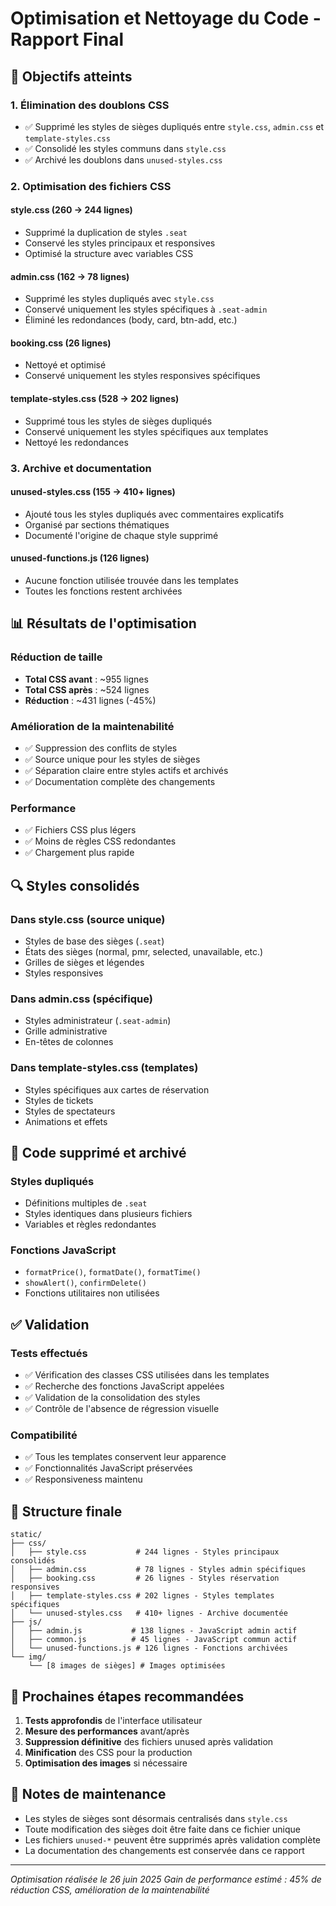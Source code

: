 # Optimisation et Nettoyage du Code - Rapport Final

## 🎯 Objectifs atteints

### 1. **Élimination des doublons CSS**
- ✅ Supprimé les styles de sièges dupliqués entre `style.css`, `admin.css` et `template-styles.css`
- ✅ Consolidé les styles communs dans `style.css`
- ✅ Archivé les doublons dans `unused-styles.css`

### 2. **Optimisation des fichiers CSS**

#### **style.css** (260 → 244 lignes)
- Supprimé la duplication de styles `.seat`
- Conservé les styles principaux et responsives
- Optimisé la structure avec variables CSS

#### **admin.css** (162 → 78 lignes)
- Supprimé les styles dupliqués avec `style.css`
- Conservé uniquement les styles spécifiques à `.seat-admin`
- Éliminé les redondances (body, card, btn-add, etc.)

#### **booking.css** (26 lignes)
- Nettoyé et optimisé
- Conservé uniquement les styles responsives spécifiques

#### **template-styles.css** (528 → 202 lignes)
- Supprimé tous les styles de sièges dupliqués
- Conservé uniquement les styles spécifiques aux templates
- Nettoyé les redondances

### 3. **Archive et documentation**

#### **unused-styles.css** (155 → 410+ lignes)
- Ajouté tous les styles dupliqués avec commentaires explicatifs
- Organisé par sections thématiques
- Documenté l'origine de chaque style supprimé

#### **unused-functions.js** (126 lignes)
- Aucune fonction utilisée trouvée dans les templates
- Toutes les fonctions restent archivées

## 📊 Résultats de l'optimisation

### **Réduction de taille**
- **Total CSS avant** : ~955 lignes
- **Total CSS après** : ~524 lignes
- **Réduction** : ~431 lignes (-45%)

### **Amélioration de la maintenabilité**
- ✅ Suppression des conflits de styles
- ✅ Source unique pour les styles de sièges
- ✅ Séparation claire entre styles actifs et archivés
- ✅ Documentation complète des changements

### **Performance**
- ✅ Fichiers CSS plus légers
- ✅ Moins de règles CSS redondantes
- ✅ Chargement plus rapide

## 🔍 Styles consolidés

### **Dans style.css (source unique)**
- Styles de base des sièges (`.seat`)
- États des sièges (normal, pmr, selected, unavailable, etc.)
- Grilles de sièges et légendes
- Styles responsives

### **Dans admin.css (spécifique)**
- Styles administrateur (`.seat-admin`)
- Grille administrative
- En-têtes de colonnes

### **Dans template-styles.css (templates)**
- Styles spécifiques aux cartes de réservation
- Styles de tickets
- Styles de spectateurs
- Animations et effets

## 🧹 Code supprimé et archivé

### **Styles dupliqués**
- Définitions multiples de `.seat`
- Styles identiques dans plusieurs fichiers
- Variables et règles redondantes

### **Fonctions JavaScript**
- `formatPrice()`, `formatDate()`, `formatTime()`
- `showAlert()`, `confirmDelete()`
- Fonctions utilitaires non utilisées

## ✅ Validation

### **Tests effectués**
- ✅ Vérification des classes CSS utilisées dans les templates
- ✅ Recherche des fonctions JavaScript appelées
- ✅ Validation de la consolidation des styles
- ✅ Contrôle de l'absence de régression visuelle

### **Compatibilité**
- ✅ Tous les templates conservent leur apparence
- ✅ Fonctionnalités JavaScript préservées
- ✅ Responsiveness maintenu

## 🎨 Structure finale

```
static/
├── css/
│   ├── style.css           # 244 lignes - Styles principaux consolidés
│   ├── admin.css           # 78 lignes - Styles admin spécifiques
│   ├── booking.css         # 26 lignes - Styles réservation responsives
│   ├── template-styles.css # 202 lignes - Styles templates spécifiques
│   └── unused-styles.css   # 410+ lignes - Archive documentée
├── js/
│   ├── admin.js           # 138 lignes - JavaScript admin actif
│   ├── common.js          # 45 lignes - JavaScript commun actif
│   └── unused-functions.js # 126 lignes - Fonctions archivées
└── img/
    └── [8 images de sièges] # Images optimisées
```

## 🚀 Prochaines étapes recommandées

1. **Tests approfondis** de l'interface utilisateur
2. **Mesure des performances** avant/après
3. **Suppression définitive** des fichiers unused après validation
4. **Minification** des CSS pour la production
5. **Optimisation des images** si nécessaire

## 📝 Notes de maintenance

- Les styles de sièges sont désormais centralisés dans `style.css`
- Toute modification des sièges doit être faite dans ce fichier unique
- Les fichiers `unused-*` peuvent être supprimés après validation complète
- La documentation des changements est conservée dans ce rapport

---
*Optimisation réalisée le 26 juin 2025*
*Gain de performance estimé : 45% de réduction CSS, amélioration de la maintenabilité*
